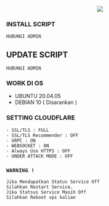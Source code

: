<p align="center">
<img src="https://readme-typing-svg.herokuapp.com?color=%2336BCF7&center=true&vCenter=true&lines=S+C+R+I+P+T+ㅤB+Yㅤ+MUHA+M+M+A+D+  I+S+A" />
</p>

### INSTALL SCRIPT

```
HUBUNGI ADMIN
```

## UPDATE SCRIPT

```
HUBUNGI ADMIN
```

### WORK DI OS

-   UBUNTU 20.04.05
-   DEBIAN 10 ( Disarankan )

### SETTING CLOUDFLARE

```
- SSL/TLS : FULL
- SSL/TLS Recommender : OFF
- GRPC : ON
- WEBSOCKET : ON
- Always Use HTTPS : OFF
- UNDER ATTACK MODE : OFF
```

### `WARNING !`

```
Jika Mendapatkan Status Service Off
Silahkan Restart Service.
Jika Statsus Service Masih Off
Silahkan Reboot vps kalian
```
